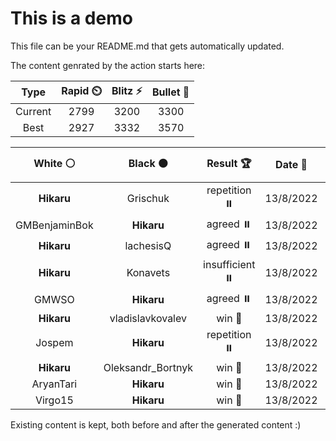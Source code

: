 # This is a demo

This file can be your README.md that gets automatically updated.

The content genrated by the action starts here:

<!--START_SECTION:chessStats-->
<!-- Automatically generated with https://github.com/Balastrong/chess-stats-action -->

| Type | Rapid ⏲️ | Blitz ⚡ | Bullet 🔫 |
|:---:|:---:|:---:|:---:|
| Current | 2799 | 3200 | 3300 |
| Best | 2927 | 3332 | 3570 |

| White ⚪ | Black ⚫ | Result 🏆 | Date 📅 | Position 🗺️ | Type 🕕 |
|:---:|:---:|:---:|:---:|:---:|:---:|
| **Hikaru** | Grischuk | repetition ⏸️ | 13/8/2022 | <a href="http://www.ee.unb.ca/cgi-bin/tervo/fen.pl?select=8/8/3k4/5p1p/3K1P1P/8/8/8 w - -">Link</a> | Rapid |
| GMBenjaminBok | **Hikaru** | agreed ⏸️ | 13/8/2022 | <a href="http://www.ee.unb.ca/cgi-bin/tervo/fen.pl?select=r2qn1k1/1pp1rpp1/7p/p2Pp3/P3P3/2R2B1P/1PQ2PP1/2R3K1 w - -">Link</a> | Rapid |
| **Hikaru** | lachesisQ | agreed ⏸️ | 13/8/2022 | <a href="http://www.ee.unb.ca/cgi-bin/tervo/fen.pl?select=rnb1kb1r/ppp1qppp/3p1n2/8/5N2/8/PPPPQPPP/RNB1KB1R w KQkq -">Link</a> | Rapid |
| **Hikaru** | Konavets | insufficient ⏸️ | 13/8/2022 | <a href="http://www.ee.unb.ca/cgi-bin/tervo/fen.pl?select=8/8/8/8/3k2N1/8/5K2/8 b - -">Link</a> | Rapid |
| GMWSO | **Hikaru** | agreed ⏸️ | 13/8/2022 | <a href="http://www.ee.unb.ca/cgi-bin/tervo/fen.pl?select=r1bqk2r/1pp2ppp/p1np1n2/2b1p3/2B1P3/2PP1N2/PP3PPP/RNBQ1RK1 w kq -">Link</a> | Rapid |
| **Hikaru** | vladislavkovalev | win 🥇 | 13/8/2022 | <a href="http://www.ee.unb.ca/cgi-bin/tervo/fen.pl?select=8/8/8/3B2k1/P5R1/2K2PP1/5r2/5b2 b - -">Link</a> | Rapid |
| Jospem | **Hikaru** | repetition ⏸️ | 13/8/2022 | <a href="http://www.ee.unb.ca/cgi-bin/tervo/fen.pl?select=r1b1kb1r/ppp2ppp/3q4/8/P2Q4/8/1PP2PPP/RNB2RK1 w kq -">Link</a> | Rapid |
| **Hikaru** | Oleksandr_Bortnyk | win 🥇 | 13/8/2022 | <a href="http://www.ee.unb.ca/cgi-bin/tervo/fen.pl?select=3R3k/5r1p/p1B5/5Q2/8/q3p1PP/7K/8 b - -">Link</a> | Rapid |
| AryanTari | **Hikaru** | win 🥇 | 13/8/2022 | <a href="http://www.ee.unb.ca/cgi-bin/tervo/fen.pl?select=4qb1k/7p/5p2/p2p4/2pP1Q2/P1Pbp2P/1P2N1P1/7K w - -">Link</a> | Rapid |
| Virgo15 | **Hikaru** | win 🥇 | 13/8/2022 | <a href="http://www.ee.unb.ca/cgi-bin/tervo/fen.pl?select=3r3k/5p1p/3q1PpP/p1n1p1P1/P7/4Q1NB/2P1K3/8 w - -">Link</a> | Blitz |

<!--END_SECTION:chessStats-->

Existing content is kept, both before and after the generated content :)
